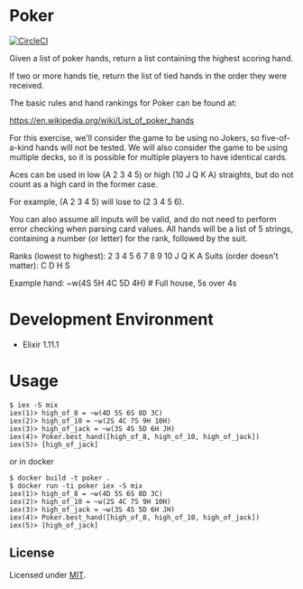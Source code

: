 # Poker

[![CircleCI](https://circleci.com/gh/edxzh/poker.svg?style=svg)](https://circleci.com/gh/edxzh/poker)

Given a list of poker hands, return a list containing the highest scoring hand.

If two or more hands tie, return the list of tied hands in the order they were received.

The basic rules and hand rankings for Poker can be found at:

https://en.wikipedia.org/wiki/List_of_poker_hands

For this exercise, we'll consider the game to be using no Jokers,
so five-of-a-kind hands will not be tested. We will also consider
the game to be using multiple decks, so it is possible for multiple
players to have identical cards.

Aces can be used in low (A 2 3 4 5) or high (10 J Q K A) straights, but do not count as
a high card in the former case.

For example, (A 2 3 4 5) will lose to (2 3 4 5 6).

You can also assume all inputs will be valid, and do not need to perform error checking
when parsing card values. All hands will be a list of 5 strings, containing a number
(or letter) for the rank, followed by the suit.

Ranks (lowest to highest): 2 3 4 5 6 7 8 9 10 J Q K A
Suits (order doesn't matter): C D H S

Example hand: ~w(4S 5H 4C 5D 4H) # Full house, 5s over 4s

# Development Environment
* Elixir 1.11.1

# Usage
```
$ iex -S mix
iex(1)> high_of_8 = ~w(4D 5S 6S 8D 3C)
iex(2)> high_of_10 = ~w(2S 4C 7S 9H 10H)
iex(3)> high_of_jack = ~w(3S 4S 5D 6H JH)
iex(4)> Poker.best_hand([high_of_8, high_of_10, high_of_jack])
iex(5)> [high_of_jack]
```

or in docker
```
$ docker build -t poker .
$ docker run -ti poker iex -S mix
iex(1)> high_of_8 = ~w(4D 5S 6S 8D 3C)
iex(2)> high_of_10 = ~w(2S 4C 7S 9H 10H)
iex(3)> high_of_jack = ~w(3S 4S 5D 6H JH)
iex(4)> Poker.best_hand([high_of_8, high_of_10, high_of_jack])
iex(5)> [high_of_jack]
```

## License

Licensed under [MIT](http://edwardzhou.mit-license.org/).

